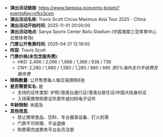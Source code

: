 - **演出活动链接**: https://www.fantopia.io/events-tickets?eventsKey=vfkx3cxm
- **演出活动名称**: Travis Scott Circus Maximus Asia Tour 2025 - China
- **演出活动开始时间**: 2025-11-01 20:00:00
- **演出活动地点**: Sanya Sports Center Bailu Stadium (中国海南三亚体育中心白鹭体育场)
- **门票公开售票时间**: 2025-04-21 12:19:00
- **阵容**: Travis Scott
- **门票价格(未包含服务费)**:
  - HKD: 2,466 / 2,066 / 1,666 / 1,366 / 936 / 736
  - CNY: 2,280 / 1,880 / 1,580 / 1,280 / 880 / 680
  *含5%海外支付手续费及服务费*
- **限购数量**: 公开售票每人每交易限购6张
- **是否需要实名**: 是
  - 支持的证件类型: 护照/港澳台通行证/港澳台居住证/中国大陆身份证
  - 入场需携带购票证件原件或扫码电子证件
- **年龄限制**: 未提及
- **其他信息**:
  - 禁止携带食品、饮料、专业摄录设备、打火机等
  - 门票不可转赠、不设退换
  - 购票需完成票务平台会员注册